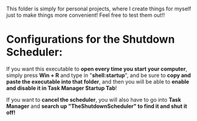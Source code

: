 This folder is simply for personal projects, where I create things for myself just to make things more convenient! Feel free to test them out!!

<h1>Configurations for the Shutdown Scheduler:</h1>

If you want this executable to **open every time you start your computer**, simply press **Win + R** and type in "**shell:startup**", and be sure to **copy and paste the executable into that folder**, and then you will be able to **enable and disable it in Task Manager Startup Tab**!

If you want to **cancel the scheduler**, you will also have to go into **Task Manager** and **search up "TheShutdownScheduler" to find it and shut it off!**

